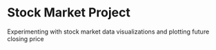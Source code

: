 # Stock Market Project

Experimenting with stock market data visualizations and plotting future closing price
